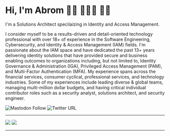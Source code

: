 # Hi, I'm Abrom 👋🏾 👨🏾‍💻 💪🏾

I'm a Solutions Architect specilaizing in Identity and Access Management. 


I consider myself to be a results-driven and detail-oriented technology professional with over 18+ of experience in the Software Engineering, Cybersecurity, and Identity & Access Management (IAM) fields. I'm passionate about the IAM space and have dedicated the past 13+ years delivering identity solutions that have provided secure and business enabling outcomes to organizations including, but not limited to, Identity Governance & Administration (IGA), Privileged Access Management (PAM), and Multi-Factor Authentication (MFA). My experience spans across the financial services, consumer cyclical, professional services, and technology industries. Some of my experiences include leading diverse & global teams, managing multi-million dollar budgets, and having critical individual contributor roles such as a security analyst, solutions architect, and security engineer.

![Mastodon Follow](https://img.shields.io/mastodon/follow/109379946434563076?domain=https%3A%2F%2Fauthn.cc%2F&style=social)
![Twitter URL](https://img.shields.io/twitter/url?label=Follow%20%40iamAbrom&style=social&url=https%3A%2F%2Ftwitter.com%2Fiamabrom)

---
<img src="https://github-readme-stats.vercel.app/api/top-langs/?username=iamabrom&hide=css">
<img src="https://github-readme-stats.vercel.app/api?username=iamabrom&show_icons=true&count_private=true">

---
